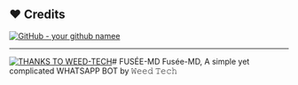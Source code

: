 
## ❤️ Credits
[![GitHub - your github namee](https://img.shields.io/badge/GitHub-Weed-Tech-181717?style=for-the-badge&logo=github)](https://github.com/WeedTech)

---
[![ THANKS TO WEED-TECH](https://img.shields.io/badge/GitHub-Weed-Tech-181717?style=for-the-badge&logo=github)](https://github.com/WeedTech)# FUSÉE-MD 
Fusée-MD, A simple yet complicated  WHATSAPP BOT by 𝚆𝚎𝚎𝚍 𝚃𝚎𝚌𝚑

